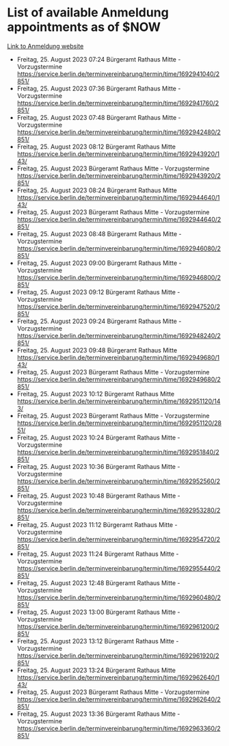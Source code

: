 # List of available Anmeldung appointments as of $NOW
[Link to Anmeldung website](https://service.berlin.de/terminvereinbarung/termin/tag.php?termin=1&anliegen[]=120686&dienstleisterlist=122210,122217,327316,122219,327312,122227,327314,122231,327346,122243,327348,122254,122252,329742,122260,329745,122262,329748,122271,327278,122273,327274,122277,327276,330436,122280,327294,122282,327290,122284,327292,122291,327270,122285,327266,122286,327264,122296,327268,150230,329760,122297,327286,122294,327284,122312,329763,122314,329775,122304,327330,122311,327334,122309,327332,317869,122281,327352,122279,329772,122283,122276,327324,122274,327326,122267,329766,122246,327318,122251,327320,122257,327322,122208,327298,122226,327300&herkunft=http%3A%2F%2Fservice.berlin.de%2Fdienstleistung%2F120686%2F)
- Freitag, 25. August 2023 07:24 Bürgeramt Rathaus Mitte - Vorzugstermine https://service.berlin.de/terminvereinbarung/termin/time/1692941040/2851/
- Freitag, 25. August 2023 07:36 Bürgeramt Rathaus Mitte - Vorzugstermine https://service.berlin.de/terminvereinbarung/termin/time/1692941760/2851/
- Freitag, 25. August 2023 07:48 Bürgeramt Rathaus Mitte - Vorzugstermine https://service.berlin.de/terminvereinbarung/termin/time/1692942480/2851/
- Freitag, 25. August 2023 08:12 Bürgeramt Rathaus Mitte https://service.berlin.de/terminvereinbarung/termin/time/1692943920/143/
- Freitag, 25. August 2023  Bürgeramt Rathaus Mitte - Vorzugstermine https://service.berlin.de/terminvereinbarung/termin/time/1692943920/2851/
- Freitag, 25. August 2023 08:24 Bürgeramt Rathaus Mitte https://service.berlin.de/terminvereinbarung/termin/time/1692944640/143/
- Freitag, 25. August 2023  Bürgeramt Rathaus Mitte - Vorzugstermine https://service.berlin.de/terminvereinbarung/termin/time/1692944640/2851/
- Freitag, 25. August 2023 08:48 Bürgeramt Rathaus Mitte - Vorzugstermine https://service.berlin.de/terminvereinbarung/termin/time/1692946080/2851/
- Freitag, 25. August 2023 09:00 Bürgeramt Rathaus Mitte - Vorzugstermine https://service.berlin.de/terminvereinbarung/termin/time/1692946800/2851/
- Freitag, 25. August 2023 09:12 Bürgeramt Rathaus Mitte - Vorzugstermine https://service.berlin.de/terminvereinbarung/termin/time/1692947520/2851/
- Freitag, 25. August 2023 09:24 Bürgeramt Rathaus Mitte - Vorzugstermine https://service.berlin.de/terminvereinbarung/termin/time/1692948240/2851/
- Freitag, 25. August 2023 09:48 Bürgeramt Rathaus Mitte https://service.berlin.de/terminvereinbarung/termin/time/1692949680/143/
- Freitag, 25. August 2023  Bürgeramt Rathaus Mitte - Vorzugstermine https://service.berlin.de/terminvereinbarung/termin/time/1692949680/2851/
- Freitag, 25. August 2023 10:12 Bürgeramt Rathaus Mitte https://service.berlin.de/terminvereinbarung/termin/time/1692951120/143/
- Freitag, 25. August 2023  Bürgeramt Rathaus Mitte - Vorzugstermine https://service.berlin.de/terminvereinbarung/termin/time/1692951120/2851/
- Freitag, 25. August 2023 10:24 Bürgeramt Rathaus Mitte - Vorzugstermine https://service.berlin.de/terminvereinbarung/termin/time/1692951840/2851/
- Freitag, 25. August 2023 10:36 Bürgeramt Rathaus Mitte - Vorzugstermine https://service.berlin.de/terminvereinbarung/termin/time/1692952560/2851/
- Freitag, 25. August 2023 10:48 Bürgeramt Rathaus Mitte - Vorzugstermine https://service.berlin.de/terminvereinbarung/termin/time/1692953280/2851/
- Freitag, 25. August 2023 11:12 Bürgeramt Rathaus Mitte - Vorzugstermine https://service.berlin.de/terminvereinbarung/termin/time/1692954720/2851/
- Freitag, 25. August 2023 11:24 Bürgeramt Rathaus Mitte - Vorzugstermine https://service.berlin.de/terminvereinbarung/termin/time/1692955440/2851/
- Freitag, 25. August 2023 12:48 Bürgeramt Rathaus Mitte - Vorzugstermine https://service.berlin.de/terminvereinbarung/termin/time/1692960480/2851/
- Freitag, 25. August 2023 13:00 Bürgeramt Rathaus Mitte - Vorzugstermine https://service.berlin.de/terminvereinbarung/termin/time/1692961200/2851/
- Freitag, 25. August 2023 13:12 Bürgeramt Rathaus Mitte - Vorzugstermine https://service.berlin.de/terminvereinbarung/termin/time/1692961920/2851/
- Freitag, 25. August 2023 13:24 Bürgeramt Rathaus Mitte https://service.berlin.de/terminvereinbarung/termin/time/1692962640/143/
- Freitag, 25. August 2023  Bürgeramt Rathaus Mitte - Vorzugstermine https://service.berlin.de/terminvereinbarung/termin/time/1692962640/2851/
- Freitag, 25. August 2023 13:36 Bürgeramt Rathaus Mitte - Vorzugstermine https://service.berlin.de/terminvereinbarung/termin/time/1692963360/2851/
